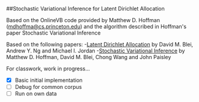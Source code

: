 
##Stochastic Variational Inference for Latent Dirichlet Allocation

Based on the OnlineVB code provided by Matthew D. Hoffman (mdhoffma@cs.princeton.edu) and the algorithm described in Hoffman's paper Stochastic Variational Inference

Based on the following papers:
-[Latent Dirichlet Allocation](https://www.cs.princeton.edu/~blei/papers/BleiNgJordan2003.pdf) by David M. Blei, Andrew Y. Ng and Michael I. Jordan
-[Stochastic Variational Inference](http://www.columbia.edu/~jwp2128/Papers/HoffmanBleiWangPaisley2013.pdf) by Matthew D. Hoffman, David M. Blei, Chong Wang and John Paisley



For classwork, work in progress...

-[x] Basic initial implementation
-[ ] Debug for common corpus
-[ ] Run on own data